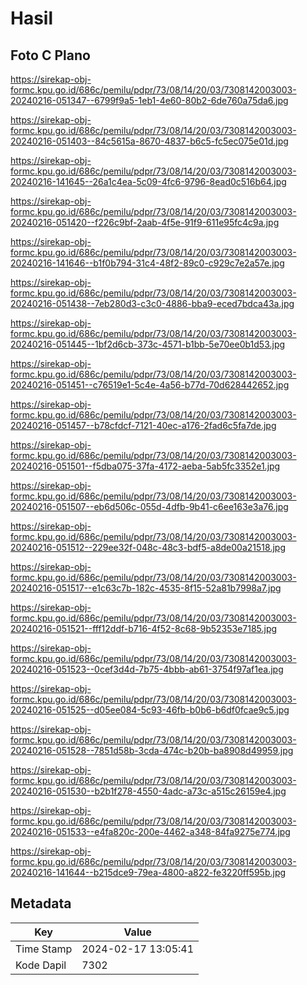 # Hasil

## Foto C Plano

https://sirekap-obj-formc.kpu.go.id/686c/pemilu/pdpr/73/08/14/20/03/7308142003003-20240216-051347--6799f9a5-1eb1-4e60-80b2-6de760a75da6.jpg

https://sirekap-obj-formc.kpu.go.id/686c/pemilu/pdpr/73/08/14/20/03/7308142003003-20240216-051403--84c5615a-8670-4837-b6c5-fc5ec075e01d.jpg

https://sirekap-obj-formc.kpu.go.id/686c/pemilu/pdpr/73/08/14/20/03/7308142003003-20240216-141645--26a1c4ea-5c09-4fc6-9796-8ead0c516b64.jpg

https://sirekap-obj-formc.kpu.go.id/686c/pemilu/pdpr/73/08/14/20/03/7308142003003-20240216-051420--f226c9bf-2aab-4f5e-91f9-611e95fc4c9a.jpg

https://sirekap-obj-formc.kpu.go.id/686c/pemilu/pdpr/73/08/14/20/03/7308142003003-20240216-141646--b1f0b794-31c4-48f2-89c0-c929c7e2a57e.jpg

https://sirekap-obj-formc.kpu.go.id/686c/pemilu/pdpr/73/08/14/20/03/7308142003003-20240216-051438--7eb280d3-c3c0-4886-bba9-eced7bdca43a.jpg

https://sirekap-obj-formc.kpu.go.id/686c/pemilu/pdpr/73/08/14/20/03/7308142003003-20240216-051445--1bf2d6cb-373c-4571-b1bb-5e70ee0b1d53.jpg

https://sirekap-obj-formc.kpu.go.id/686c/pemilu/pdpr/73/08/14/20/03/7308142003003-20240216-051451--c76519e1-5c4e-4a56-b77d-70d628442652.jpg

https://sirekap-obj-formc.kpu.go.id/686c/pemilu/pdpr/73/08/14/20/03/7308142003003-20240216-051457--b78cfdcf-7121-40ec-a176-2fad6c5fa7de.jpg

https://sirekap-obj-formc.kpu.go.id/686c/pemilu/pdpr/73/08/14/20/03/7308142003003-20240216-051501--f5dba075-37fa-4172-aeba-5ab5fc3352e1.jpg

https://sirekap-obj-formc.kpu.go.id/686c/pemilu/pdpr/73/08/14/20/03/7308142003003-20240216-051507--eb6d506c-055d-4dfb-9b41-c6ee163e3a76.jpg

https://sirekap-obj-formc.kpu.go.id/686c/pemilu/pdpr/73/08/14/20/03/7308142003003-20240216-051512--229ee32f-048c-48c3-bdf5-a8de00a21518.jpg

https://sirekap-obj-formc.kpu.go.id/686c/pemilu/pdpr/73/08/14/20/03/7308142003003-20240216-051517--e1c63c7b-182c-4535-8f15-52a81b7998a7.jpg

https://sirekap-obj-formc.kpu.go.id/686c/pemilu/pdpr/73/08/14/20/03/7308142003003-20240216-051521--fff12ddf-b716-4f52-8c68-9b52353e7185.jpg

https://sirekap-obj-formc.kpu.go.id/686c/pemilu/pdpr/73/08/14/20/03/7308142003003-20240216-051523--0cef3d4d-7b75-4bbb-ab61-3754f97af1ea.jpg

https://sirekap-obj-formc.kpu.go.id/686c/pemilu/pdpr/73/08/14/20/03/7308142003003-20240216-051525--d05ee084-5c93-46fb-b0b6-b6df0fcae9c5.jpg

https://sirekap-obj-formc.kpu.go.id/686c/pemilu/pdpr/73/08/14/20/03/7308142003003-20240216-051528--7851d58b-3cda-474c-b20b-ba8908d49959.jpg

https://sirekap-obj-formc.kpu.go.id/686c/pemilu/pdpr/73/08/14/20/03/7308142003003-20240216-051530--b2b1f278-4550-4adc-a73c-a515c26159e4.jpg

https://sirekap-obj-formc.kpu.go.id/686c/pemilu/pdpr/73/08/14/20/03/7308142003003-20240216-051533--e4fa820c-200e-4462-a348-84fa9275e774.jpg

https://sirekap-obj-formc.kpu.go.id/686c/pemilu/pdpr/73/08/14/20/03/7308142003003-20240216-141644--b215dce9-79ea-4800-a822-fe3220ff595b.jpg


## Metadata

| Key        | Value               |
| ---------- | ------------------- |
| Time Stamp | 2024-02-17 13:05:41 |
| Kode Dapil | 7302                |



